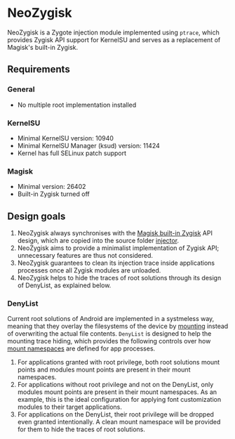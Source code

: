 # NeoZygisk

NeoZygisk is a Zygote injection module implemented using `ptrace`, which provides Zygisk API support for KernelSU and serves as a replacement of Magisk's built-in Zygisk.

## Requirements

### General

+ No multiple root implementation installed

### KernelSU

+ Minimal KernelSU version: 10940
+ Minimal KernelSU Manager (ksud) version: 11424
+ Kernel has full SELinux patch support

### Magisk

+ Minimal version: 26402
+ Built-in Zygisk turned off

## Design goals

1. NeoZygisk always synchronises with the [Magisk built-in Zygisk](https://github.com/topjohnwu/Magisk/tree/master/native/src/core/zygisk) API design, which are copied into the source folder [injector](https://github.com/JingMatrix/NeoZygisk/tree/master/loader/src/injector).
2. NeoZygisk aims to provide a minimalist implementation of Zygisk API; unnecessary features are thus not considered.
3. NeoZygisk guarantees to clean its injection trace inside applications processes once all Zygisk modules are unloaded.
4. NeoZygisk helps to hide the traces of root solutions through its design of DenyList, as explained below.

### DenyList

Current root solutions of Android are implemented in a systmeless way, meaning that they overlay the filesystems of the device by [mounting](https://man7.org/linux/man-pages/man8/mount.8.html) instead of overwriting the actual file contents. `DenyList` is designed to help the mounting trace hiding, which provides the following controls over how [mount namespaces](https://man7.org/linux/man-pages/man7/mount_namespaces.7.html) are defined for app processes.

1. For applications granted with root privilege, both root solutions mount points and modules mount points are present in their mount namespaces.
2. For applications without root privilege and not on the DenyList, only modules mount points are present in their mount namespaces. As an example, this is the ideal configuration for applying font customization modules to their target applications.
3. For applications on the DenyList, their root privilege will be dropped even granted intentionally. A clean mount namespace will be provided for them to hide the traces of root solutions.
